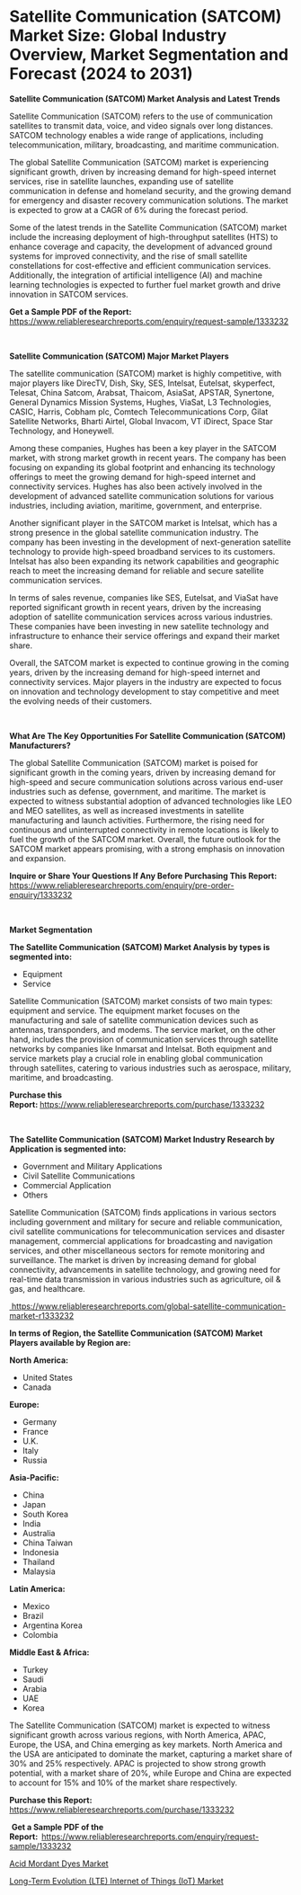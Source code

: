 <p><h1>Satellite Communication (SATCOM) Market Size: Global Industry Overview, Market Segmentation and Forecast (2024 to 2031)</h1></p><p><strong>Satellite Communication (SATCOM) Market Analysis and Latest Trends</strong></p>
<p><p>Satellite Communication (SATCOM) refers to the use of communication satellites to transmit data, voice, and video signals over long distances. SATCOM technology enables a wide range of applications, including telecommunication, military, broadcasting, and maritime communication.</p><p>The global Satellite Communication (SATCOM) market is experiencing significant growth, driven by increasing demand for high-speed internet services, rise in satellite launches, expanding use of satellite communication in defense and homeland security, and the growing demand for emergency and disaster recovery communication solutions. The market is expected to grow at a CAGR of 6% during the forecast period.</p><p>Some of the latest trends in the Satellite Communication (SATCOM) market include the increasing deployment of high-throughput satellites (HTS) to enhance coverage and capacity, the development of advanced ground systems for improved connectivity, and the rise of small satellite constellations for cost-effective and efficient communication services. Additionally, the integration of artificial intelligence (AI) and machine learning technologies is expected to further fuel market growth and drive innovation in SATCOM services.</p></p>
<p><strong>Get a Sample PDF of the Report:&nbsp;</strong> <a href="https://www.reliableresearchreports.com/enquiry/request-sample/1333232">https://www.reliableresearchreports.com/enquiry/request-sample/1333232</a></p>
<p>&nbsp;</p>
<p><strong>Satellite Communication (SATCOM) Major Market Players</strong></p>
<p><p>The satellite communication (SATCOM) market is highly competitive, with major players like DirecTV, Dish, Sky, SES, Intelsat, Eutelsat, skyperfect, Telesat, China Satcom, Arabsat, Thaicom, AsiaSat, APSTAR, Synertone, General Dynamics Mission Systems, Hughes, ViaSat, L3 Technologies, CASIC, Harris, Cobham plc, Comtech Telecommunications Corp, Gilat Satellite Networks, Bharti Airtel, Global Invacom, VT iDirect, Space Star Technology, and Honeywell.</p><p>Among these companies, Hughes has been a key player in the SATCOM market, with strong market growth in recent years. The company has been focusing on expanding its global footprint and enhancing its technology offerings to meet the growing demand for high-speed internet and connectivity services. Hughes has also been actively involved in the development of advanced satellite communication solutions for various industries, including aviation, maritime, government, and enterprise.</p><p>Another significant player in the SATCOM market is Intelsat, which has a strong presence in the global satellite communication industry. The company has been investing in the development of next-generation satellite technology to provide high-speed broadband services to its customers. Intelsat has also been expanding its network capabilities and geographic reach to meet the increasing demand for reliable and secure satellite communication services.</p><p>In terms of sales revenue, companies like SES, Eutelsat, and ViaSat have reported significant growth in recent years, driven by the increasing adoption of satellite communication services across various industries. These companies have been investing in new satellite technology and infrastructure to enhance their service offerings and expand their market share.</p><p>Overall, the SATCOM market is expected to continue growing in the coming years, driven by the increasing demand for high-speed internet and connectivity services. Major players in the industry are expected to focus on innovation and technology development to stay competitive and meet the evolving needs of their customers.</p></p>
<p>&nbsp;</p>
<p><strong>What Are The Key Opportunities For Satellite Communication (SATCOM) Manufacturers?</strong></p>
<p><p>The global Satellite Communication (SATCOM) market is poised for significant growth in the coming years, driven by increasing demand for high-speed and secure communication solutions across various end-user industries such as defense, government, and maritime. The market is expected to witness substantial adoption of advanced technologies like LEO and MEO satellites, as well as increased investments in satellite manufacturing and launch activities. Furthermore, the rising need for continuous and uninterrupted connectivity in remote locations is likely to fuel the growth of the SATCOM market. Overall, the future outlook for the SATCOM market appears promising, with a strong emphasis on innovation and expansion.</p></p>
<p><strong>Inquire or Share Your Questions If Any Before Purchasing This Report:</strong> <a href="https://www.reliableresearchreports.com/enquiry/pre-order-enquiry/1333232">https://www.reliableresearchreports.com/enquiry/pre-order-enquiry/1333232</a></p>
<p>&nbsp;</p>
<p><strong>Market Segmentation</strong></p>
<p><strong>The Satellite Communication (SATCOM) Market Analysis by types is segmented into:</strong></p>
<p><ul><li>Equipment</li><li>Service</li></ul></p>
<p><p>Satellite Communication (SATCOM) market consists of two main types: equipment and service. The equipment market focuses on the manufacturing and sale of satellite communication devices such as antennas, transponders, and modems. The service market, on the other hand, includes the provision of communication services through satellite networks by companies like Inmarsat and Intelsat. Both equipment and service markets play a crucial role in enabling global communication through satellites, catering to various industries such as aerospace, military, maritime, and broadcasting.</p></p>
<p><strong>Purchase this Report:&nbsp;</strong><a href="https://www.reliableresearchreports.com/purchase/1333232">https://www.reliableresearchreports.com/purchase/1333232</a></p>
<p>&nbsp;</p>
<p><strong>The Satellite Communication (SATCOM) Market Industry Research by Application is segmented into:</strong></p>
<p><ul><li>Government and Military Applications</li><li>Civil Satellite Communications</li><li>Commercial Application</li><li>Others</li></ul></p>
<p><p>Satellite Communication (SATCOM) finds applications in various sectors including government and military for secure and reliable communication, civil satellite communications for telecommunication services and disaster management, commercial applications for broadcasting and navigation services, and other miscellaneous sectors for remote monitoring and surveillance. The market is driven by increasing demand for global connectivity, advancements in satellite technology, and growing need for real-time data transmission in various industries such as agriculture, oil & gas, and healthcare.</p></p>
<p><a href="https://www.reliableresearchreports.com/global-satellite-communication-market-r1333232">&nbsp;https://www.reliableresearchreports.com/global-satellite-communication-market-r1333232</a></p>
<p><strong>In terms of Region, the Satellite Communication (SATCOM) Market Players available by Region are:</strong></p>
<p>
    <p> <strong> North America: </strong>
        <ul>
            <li>United States</li>
            <li>Canada</li>
        </ul>
        </p> 
    <p> <strong> Europe: </strong>
        <ul>
            <li>Germany</li>
            <li>France</li>
            <li>U.K.</li>
            <li>Italy</li>
            <li>Russia</li>
        </ul>
        </p> 
    <p> <strong> Asia-Pacific: </strong>
        <ul>
            <li>China</li>
            <li>Japan</li>
            <li>South Korea</li>
            <li>India</li>
            <li>Australia</li>
            <li>China Taiwan</li>
            <li>Indonesia</li>
            <li>Thailand</li>
            <li>Malaysia</li>
        </ul>
        </p> 
    <p> <strong> Latin America: </strong>
        <ul>
            <li>Mexico</li>
            <li>Brazil</li>
            <li>Argentina Korea</li>
            <li>Colombia</li>
        </ul>
        </p> 
    <p> <strong> Middle East & Africa: </strong>
        <ul>
            <li>Turkey</li>
            <li>Saudi</li>
            <li>Arabia</li>
            <li>UAE</li>
            <li>Korea</li>
        </ul>
    </p>
    </p>
<p><p>The Satellite Communication (SATCOM) market is expected to witness significant growth across various regions, with North America, APAC, Europe, the USA, and China emerging as key markets. North America and the USA are anticipated to dominate the market, capturing a market share of 30% and 25% respectively. APAC is projected to show strong growth potential, with a market share of 20%, while Europe and China are expected to account for 15% and 10% of the market share respectively.</p></p>
<p><strong>Purchase this Report: </strong><a href="https://www.reliableresearchreports.com/purchase/1333232">https://www.reliableresearchreports.com/purchase/1333232</a></p>
<p>&nbsp;<strong>Get a Sample PDF of the Report:&nbsp;&nbsp;</strong><a href="https://www.reliableresearchreports.com/enquiry/request-sample/1333232">https://www.reliableresearchreports.com/enquiry/request-sample/1333232</a></p>
<p><strong></strong></p>
<p><p><a href="https://fearless-okapi-6c8.notion.site/Acid-Mordant-Dyes-Market-Size-Market-Trends-and-Growth-Outlook-forecasted-for-period-from-2024-to--3f77de1ae67f4121b815e262e417246b">Acid Mordant Dyes Market</a></p><p><a href="https://github.com/GroverBarry/Market-Research-Report-List-4/blob/main/long-term-evolution-lte-internet-of-things-iot-market.md">Long-Term Evolution (LTE) Internet of Things (IoT) Market</a></p></p>